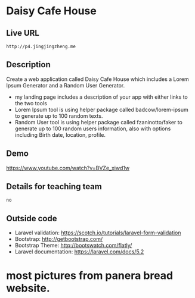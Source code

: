 # Daisy Cafe House 

## Live URL
    http://p4.jingjingzheng.me

## Description
Create a web application called Daisy Cafe House which includes a Lorem Ipsum Generator and a Random User Generator.
* my landing page includes a description of your app with either links to the two tools     
* Lorem Ipsum tool is using helper package called badcow/lorem-ipsum to generate up to 100 random texts.      
* Random User tool is using helper package called fzaninotto/faker to generate up to 100 random users information, also with options including Birth date, location, profile.

## Demo
<https://www.youtube.com/watch?v=BVZe_xiwd1w>

## Details for teaching team
    no

## Outside code
* Laravel validation: https://scotch.io/tutorials/laravel-form-validation
* Bootstrap: http://getbootstrap.com/
* Bootstrap Theme: http://bootswatch.com/flatly/
* Laravel documentation: https://laravel.com/docs/5.2
# most pictures from panera bread website. 
